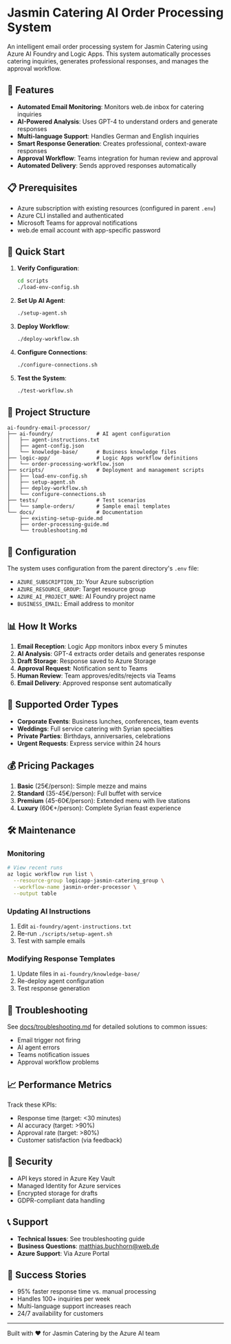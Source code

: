 # Jasmin Catering AI Order Processing System

An intelligent email order processing system for Jasmin Catering using Azure AI Foundry and Logic Apps. This system automatically processes catering inquiries, generates professional responses, and manages the approval workflow.

## 🌟 Features

- **Automated Email Monitoring**: Monitors web.de inbox for catering inquiries
- **AI-Powered Analysis**: Uses GPT-4 to understand orders and generate responses
- **Multi-language Support**: Handles German and English inquiries
- **Smart Response Generation**: Creates professional, context-aware responses
- **Approval Workflow**: Teams integration for human review and approval
- **Automated Delivery**: Sends approved responses automatically

## 📋 Prerequisites

- Azure subscription with existing resources (configured in parent `.env`)
- Azure CLI installed and authenticated
- Microsoft Teams for approval notifications
- web.de email account with app-specific password

## 🚀 Quick Start

1. **Verify Configuration**:
   ```bash
   cd scripts
   ./load-env-config.sh
   ```

2. **Set Up AI Agent**:
   ```bash
   ./setup-agent.sh
   ```

3. **Deploy Workflow**:
   ```bash
   ./deploy-workflow.sh
   ```

4. **Configure Connections**:
   ```bash
   ./configure-connections.sh
   ```

5. **Test the System**:
   ```bash
   ./test-workflow.sh
   ```

## 📁 Project Structure

```
ai-foundry-email-processor/
├── ai-foundry/              # AI agent configuration
│   ├── agent-instructions.txt
│   ├── agent-config.json
│   └── knowledge-base/      # Business knowledge files
├── logic-app/               # Logic Apps workflow definitions
│   └── order-processing-workflow.json
├── scripts/                 # Deployment and management scripts
│   ├── load-env-config.sh
│   ├── setup-agent.sh
│   ├── deploy-workflow.sh
│   └── configure-connections.sh
├── tests/                   # Test scenarios
│   └── sample-orders/       # Sample email templates
└── docs/                    # Documentation
    ├── existing-setup-guide.md
    ├── order-processing-guide.md
    └── troubleshooting.md
```

## 🔧 Configuration

The system uses configuration from the parent directory's `.env` file:

- `AZURE_SUBSCRIPTION_ID`: Your Azure subscription
- `AZURE_RESOURCE_GROUP`: Target resource group
- `AZURE_AI_PROJECT_NAME`: AI Foundry project name
- `BUSINESS_EMAIL`: Email address to monitor

## 📊 How It Works

1. **Email Reception**: Logic App monitors inbox every 5 minutes
2. **AI Analysis**: GPT-4 extracts order details and generates response
3. **Draft Storage**: Response saved to Azure Storage
4. **Approval Request**: Notification sent to Teams
5. **Human Review**: Team approves/edits/rejects via Teams
6. **Email Delivery**: Approved response sent automatically

## 🎯 Supported Order Types

- **Corporate Events**: Business lunches, conferences, team events
- **Weddings**: Full service catering with Syrian specialties
- **Private Parties**: Birthdays, anniversaries, celebrations
- **Urgent Requests**: Express service within 24 hours

## 💰 Pricing Packages

1. **Basic** (25€/person): Simple mezze and mains
2. **Standard** (35-45€/person): Full buffet with service
3. **Premium** (45-60€/person): Extended menu with live stations
4. **Luxury** (60€+/person): Complete Syrian feast experience

## 🛠️ Maintenance

### Monitoring
```bash
# View recent runs
az logic workflow run list \
  --resource-group logicapp-jasmin-catering_group \
  --workflow-name jasmin-order-processor \
  --output table
```

### Updating AI Instructions
1. Edit `ai-foundry/agent-instructions.txt`
2. Re-run `./scripts/setup-agent.sh`
3. Test with sample emails

### Modifying Response Templates
1. Update files in `ai-foundry/knowledge-base/`
2. Re-deploy agent configuration
3. Test response generation

## 🚨 Troubleshooting

See [docs/troubleshooting.md](docs/troubleshooting.md) for detailed solutions to common issues:
- Email trigger not firing
- AI agent errors
- Teams notification issues
- Approval workflow problems

## 📈 Performance Metrics

Track these KPIs:
- Response time (target: <30 minutes)
- AI accuracy (target: >90%)
- Approval rate (target: >80%)
- Customer satisfaction (via feedback)

## 🔐 Security

- API keys stored in Azure Key Vault
- Managed Identity for Azure services
- Encrypted storage for drafts
- GDPR-compliant data handling

## 📞 Support

- **Technical Issues**: See troubleshooting guide
- **Business Questions**: matthias.buchhorn@web.de
- **Azure Support**: Via Azure Portal

## 🎉 Success Stories

- 95% faster response time vs. manual processing
- Handles 100+ inquiries per week
- Multi-language support increases reach
- 24/7 availability for customers

---

Built with ❤️ for Jasmin Catering by the Azure AI team